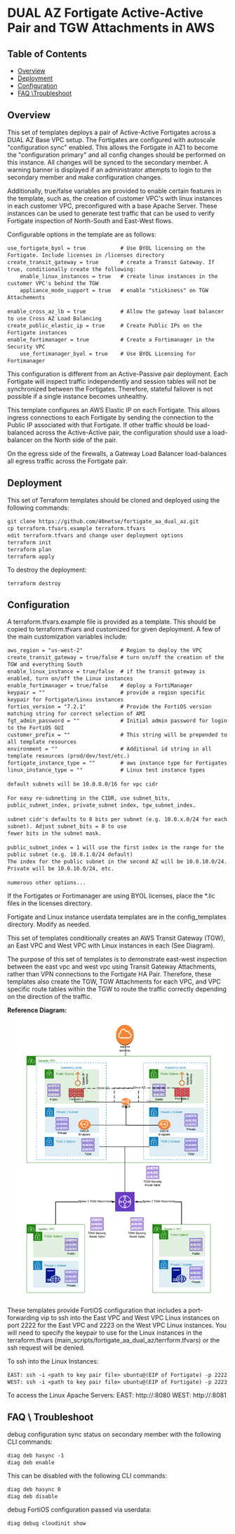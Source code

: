 # DUAL AZ Fortigate Active-Active Pair and TGW Attachments in AWS


## Table of Contents
  - [Overview](./README.md#overview)
  - [Deployment](./README.md#deployment)
  - [Configuration](./README.md#configuration)
  - [FAQ \Troubleshoot](./README.md#faq--troubleshoot)

## Overview
This set of templates deploys a pair of Active-Active Fortigates across a DUAL AZ Base VPC setup. The Fortigates 
are configured with autoscale "configuration sync" enabled. This allows the Fortigate in AZ1 to become the 
"configuration primary" and all config changes should be performed on this instance. All changes will be synced to the 
secondary member. A warning banner is displayed if an administrator attempts to login to the secondary member and make 
configuration changes. 

Additionally, true/false variables are provided to enable certain features in the template, such as, the creation of 
customer VPC's with linux instances in each customer VPC, preconfigured with a base Apache Server. These instances 
can be used to generate test traffic that can be used to verify Fortigate inspection of North-South and East-West 
flows. 

Configurable options in the template are as follows:
    
    use_fortigate_byol = true           # Use BYOL licensing on the Fortigate. Include licenses in /licenses directory
    create_transit_gateway = true       # create a Transit Gateway. If true, conditionally create the following:
        enable_linux_instances = true   # create linux instances in the customer VPC's behind the TGW
        appliance_mode_support = true   # enable "stickiness" on TGW Attachements
    
    enable_cross_az_lb = true           # Allow the gateway load balancer to use Cross AZ Load Balancing
    create_public_elastic_ip = true     # Create Public IPs on the Fortigate instances
    enable_fortimanager = true          # Create a Fortimanager in the Security VPC
        use_fortimanager_byol = true    # Use BYOL Licensing for Fortimanager
    
    
    

This configuration is different from an Active-Passive pair deployment. Each Fortigate will inspect traffic 
independently and session tables will not be synchronized between the Fortigates. Therefore, stateful failover is not 
possible if a single instance becomes unhealthy. 

This template configures an AWS Elastic IP on each Fortigate. This allows ingress connections to each Fortigate by 
sending the connection to the Public IP associated with that Fortigate. If other traffic should be load-balanced across
the Active-Active pair, the configuration should use a load-balancer on the North side of the pair. 

On the egress side of the firewalls, a Gateway Load Balancer load-balances all egress traffic across the Fortigate pair.

## Deployment
This set of Terraform templates should be cloned and deployed using the following commands:

    git clone https://github.com/40netse/fortigate_aa_dual_az.git
    cp terraform.tfvars.example terraform.tfvars
    edit terraform.tfvars and change user deployment options
    terraform init 
    terraform plan
    terraform apply 

To destroy the deployment:

    terraform destroy

## Configuration
A terraform.tfvars.example file is provided as a template. This should be copied to terraform.tfvars and customized for
given deployment. A few of the main customization variables include:

    aws_region = "us-west-2"            # Region to deploy the VPC
    create_transit_gateway = true/false # turn on/off the creation of the TGW and everything South
    enable_linux_instance = true/false  # if the transit gateway is enabled, turn on/off the Linux instances
    enable_fortimanager = true/false    # deploy a FortiManager
    keypair = ""                        # provide a region specific keypair for Fortigate/Linxu instances
    fortios_version = "7.2.1"           # Provide the FortiOS version matching string for correct selection of AMI
    fgt_admin_password = ""             # Initial admin password for login to the FortiOS GUI
    customer_prefix = ""                # This string will be prepended to all template resources 
    environment = ""                    # Additional id string in all template resources (prod/dev/test/etc.)
    fortigate_instance_type = ""        # aws instance type for Fortigates
    linux_instance_type = ""            # Linux test instance types
    
    default subnets will be 10.0.0.0/16 for vpc cidr

    For easy re-subnetting in the CIDR, use subnet_bits, public_subnet_index, private_subnet index, tgw_subnet_index.

    subnet cidr's defaults to 8 bits per subnet (e.g. 10.0.x.0/24 for each subnet). Adjust subnet_bits = 8 to use 
    fewer bits in the subnet mask. 

    public_subnet_index = 1 will use the first index in the range for the public subnet (e.g. 10.0.1.0/24 default)
    The index for the public subnet in the second AZ will be 10.0.10.0/24. Private will be 10.0.10.0/24, etc.

    numerous other options...

If the Fortigates or Fortimanager are using BYOL licenses, place the *.lic files in the licenses directory.

Fortigate and Linux instance userdata templates are in the config_templates directory. Modify as needed.

This set of templates conditionally creates an AWS Transit Gateway (TGW), an East VPC and West VPC with Linux 
instances in each (See Diagram). 

The purpose of this set of templates is to demonstrate east-west inspection between the east vpc and west vpc
using Transit Gateway Attachments, rather than VPN connections to the Fortigate HA Pair. Therefore, these templates 
also create the TGW, TGW Attachments for each VPC, and VPC specific route tables within the TGW to route 
the traffic correctly depending on the direction of the traffic. 

**Reference Diagram:**
![Example Diagram](./content/fortigate-aa-dual-az.png)

These templates provide FortiOS configuration that includes a port-forwarding vip to ssh into the East VPC and 
West VPC Linux instances on port 2222 for the East VPC and 2223 on the West VPC Linux instances. You will need to 
specify the keypair to use for the Linux instances in the terraform.tfvars 
(main_scripts/fortigate_aa_dual_az/terrform.tfvars) or the ssh request will be denied.

To ssh into the Linux Instances: 

    EAST: ssh -i <path to key pair file> ubuntu@(EIP of Fortigate) -p 2222
    WEST: ssh -i <path to key pair file> ubuntu@(EIP of Fortigate) -p 2223

To access the Linux Apache Servers:
    EAST: http://<EIP of Fortigate>:8080
    WEST: http://<EIP of Fortigate>:8081

## FAQ \ Troubleshoot

debug configuration sync status on secondary member with the following CLI commands:
```
diag deb hasync -1
diag deb enable
```

This can be disabled with the following CLI commands:
```
diag deb hasync 0
diag deb disable
```

debug FortiOS configuration passed via userdata:
```
diag debug cloudinit show
```